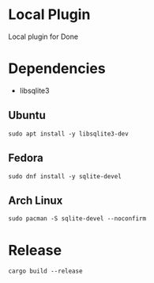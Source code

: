 # Local Plugin
Local plugin for Done

# Dependencies
- libsqlite3

## Ubuntu
```
sudo apt install -y libsqlite3-dev
```

## Fedora
```
sudo dnf install -y sqlite-devel
```

## Arch Linux
```
sudo pacman -S sqlite-devel --noconfirm
```

# Release
```
cargo build --release
```

